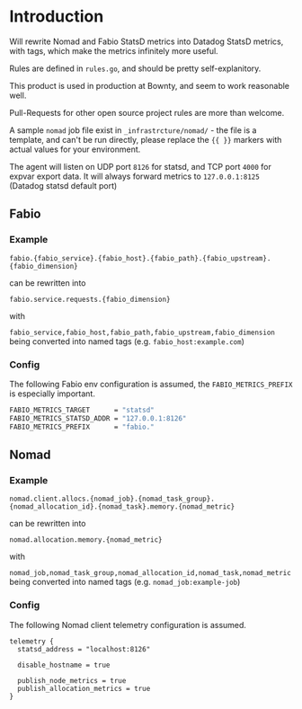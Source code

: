 # Introduction

Will rewrite Nomad and Fabio StatsD metrics into Datadog StatsD metrics, with tags, which make the metrics infinitely more useful.

Rules are defined in `rules.go`, and should be pretty self-explanitory.

This product is used in production at Bownty, and seem to work reasonable well.

Pull-Requests for other open source project rules are more than welcome.

A sample `nomad` job file exist in `_infrastrcture/nomad/` - the file is a template, and can't be run directly, please replace the `{{ }}` markers with actual values for your environment.

The agent will listen on UDP port `8126` for statsd, and TCP port `4000` for expvar export data. It will always forward metrics to `127.0.0.1:8125` (Datadog statsd default port)

## Fabio

### Example

`fabio.{fabio_service}.{fabio_host}.{fabio_path}.{fabio_upstream}.{fabio_dimension}`

can be rewritten into

`fabio.service.requests.{fabio_dimension}`

with

`fabio_service,fabio_host,fabio_path,fabio_upstream,fabio_dimension` being converted into named tags (e.g. `fabio_host:example.com`)

### Config

The following Fabio env configuration is assumed, the `FABIO_METRICS_PREFIX` is especially important.

```bash
FABIO_METRICS_TARGET      = "statsd"
FABIO_METRICS_STATSD_ADDR = "127.0.0.1:8126"
FABIO_METRICS_PREFIX      = "fabio."
```

## Nomad

### Example

`nomad.client.allocs.{nomad_job}.{nomad_task_group}.{nomad_allocation_id}.{nomad_task}.memory.{nomad_metric}`

can be rewritten into

`nomad.allocation.memory.{nomad_metric}`

with

`nomad_job,nomad_task_group,nomad_allocation_id,nomad_task,nomad_metric` being converted into named tags (e.g. `nomad_job:example-job`)

### Config

The following Nomad client telemetry configuration is assumed.

```hcl
telemetry {
  statsd_address = "localhost:8126"

  disable_hostname = true

  publish_node_metrics = true
  publish_allocation_metrics = true
}
```